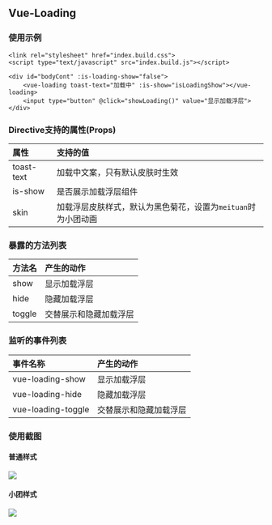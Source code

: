 ## Vue-Loading

### 使用示例

```
<link rel="stylesheet" href="index.build.css">
<script type="text/javascript" src="index.build.js"></script>

<div id="bodyCont" :is-loading-show="false">
    <vue-loading toast-text="加载中" :is-show="isLoadingShow"></vue-loading>
    <input type="button" @click="showLoading()" value="显示加载浮层">
</div>
```

### Directive支持的属性(Props)

| 属性 | 支持的值 |
|:----------|:----------------------------------------------------------------------------|
| toast-text | 加载中文案，只有默认皮肤时生效 |
| is-show | 是否展示加载浮层组件 |
| skin | 加载浮层皮肤样式，默认为黑色菊花，设置为`meituan`时为小团动画 |

### 暴露的方法列表

| 方法名 | 产生的动作 |
|:----------|:----------------------------------------------------------------------------|
| show | 显示加载浮层 |
| hide | 隐藏加载浮层 |
| toggle | 交替展示和隐藏加载浮层 |

### 监听的事件列表

| 事件名称 | 产生的动作 |
|:----------|:----------------------------------------------------------------------------|
| vue-loading-show | 显示加载浮层 |
| vue-loading-hide | 隐藏加载浮层 |
| vue-loading-toggle | 交替展示和隐藏加载浮层 |

### 使用截图

#### 普通样式

![](http://ww3.sinaimg.cn/large/62755f82jw1ez9m4dweapj208o0gpt8r.jpg)

#### 小团样式

![](http://ww2.sinaimg.cn/large/62755f82jw1ez9m48f6gtj208q0gpmx8.jpg)